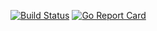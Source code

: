 [![Build Status](https://img.shields.io/travis/majidbigdeli/iwinNeffos/master.svg?style=for-the-badge)](https://travis-ci.org/majidbigdeli/iwinNeffos)
[![Go Report Card](https://goreportcard.com/badge/github.com/majidbigdeli/iwinNeffos)](https://goreportcard.com/report/github.com/majidbigdeli/iwinNeffos)
